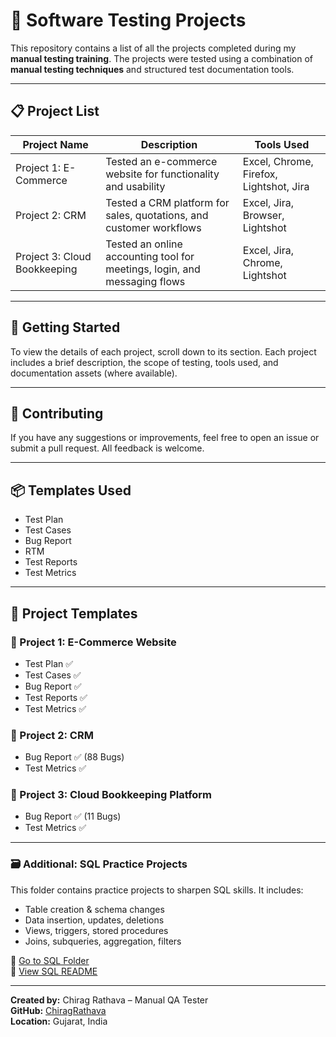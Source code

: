 # 🧪 Software Testing Projects

This repository contains a list of all the projects completed during my **manual testing training**. The projects were tested using a combination of **manual testing techniques** and structured test documentation tools.

---

## 📋 Project List

| Project Name                    | Description                                                               | Tools Used                              |
|--------------------------------|---------------------------------------------------------------------------|-----------------------------------------|
| Project 1: E-Commerce           | Tested an e-commerce website for functionality and usability              | Excel, Chrome, Firefox, Lightshot, Jira |
| Project 2: CRM                 | Tested a CRM platform for sales, quotations, and customer workflows        | Excel, Jira, Browser, Lightshot         |
| Project 3: Cloud Bookkeeping   | Tested an online accounting tool for meetings, login, and messaging flows | Excel, Jira, Chrome, Lightshot          |

---

## 🚀 Getting Started

To view the details of each project, scroll down to its section. Each project includes a brief description, the scope of testing, tools used, and documentation assets (where available).

---

## 🤝 Contributing

If you have any suggestions or improvements, feel free to open an issue or submit a pull request. All feedback is welcome.

---

## 📦 Templates Used

- Test Plan
- Test Cases
- Bug Report
- RTM
- Test Reports
- Test Metrics

---

## 📁 Project Templates

### 📌 Project 1: E-Commerce Website

- Test Plan ✅
- Test Cases ✅
- Bug Report ✅
- Test Reports ✅
- Test Metrics ✅

### 📌 Project 2: CRM

- Bug Report ✅ (88 Bugs)
- Test Metrics ✅

### 📌 Project 3: Cloud Bookkeeping Platform

- Bug Report ✅ (11 Bugs)
- Test Metrics ✅

---

### 🗃️ Additional: SQL Practice Projects

This folder contains practice projects to sharpen SQL skills. It includes:

- Table creation & schema changes
- Data insertion, updates, deletions
- Views, triggers, stored procedures
- Joins, subqueries, aggregation, filters

📂 [Go to SQL Folder](./SQL/)  
📄 [View SQL README](./SQL/README.md)

---

**Created by:** Chirag Rathava – Manual QA Tester  
**GitHub:** [ChiragRathava](https://github.com/ChiragRathava)  
**Location:** Gujarat, India
